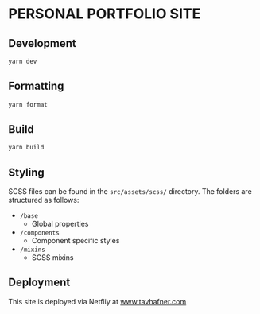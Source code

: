 # PERSONAL PORTFOLIO SITE

## Development
  ```sh
  yarn dev 
  ```
## Formatting
  ```sh
  yarn format
  ```
## Build
  ```sh
  yarn build
  ```
## Styling
SCSS files can be found in the `src/assets/scss/` directory. The folders are structured as follows:
* `/base`
  * Global properties
* `/components`
  * Component specific styles
* `/mixins`
  * SCSS mixins

## Deployment
This site is deployed via Netfliy at www.tavhafner.com
